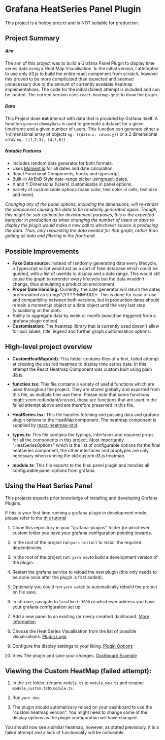 # Grafana HeatSeries Panel Plugin

This project is a hobby project and is NOT suitable for production.

## Project Summary

##### Aim

The aim of this project was to build a Grafana Panel Plugin to display time series data using a Heat Map Visualisation. In the initial version, I attempted to use only d3.js to build the entire react component from scratch, however this proved to be more complicated than expected and seemed unnecessary due to the amount of currently available heatmap implementations. The code for the initial (failed) attempt is included and can be loaded. The current version uses `react-heatmap-grid` to draw the graph.

##### Data

This Project does **not** interact with data that is provided by Grafana itself. A function `generateDummyData` is used to generate a dataset for a given timeframe and a given number of users. This function can generate either a 1-dimensional array of objects `eg. [{date:x, value:y}]` or a 2 dimensional array `eg. [[1,2,3], [4,5,6]]`

##### Notable Features

- Includes random data generator for both formats.
- Uses [Moment.js](https://momentjs.com/) for all dates and date calculation.
- React Functional Components, hooks and typescript.
- Built-in AirBnB Style date-range picker using[react-dates](https://github.com/airbnb/react-dates).
- X and Y Dimensions (Users) customisable in panel options.
- Variety of customizable options (base color, text color in cells, text size and more).

_Changing any of the panel options, including the dimensions, will re-render the component causing the data to be randomly generated again. Though, this might be sub-optimal for development purposes, this is the expected behavior in production as when changing the number of users or days to display the plugin would make a new call to whichever source is producing the data. Thus, only requesting the data needed for that graph, rather than getting all data and filtering in the front-end._

## Possible Improvements

- **Fake Data source:** Instead of randomly generating data every lifecycle, a Typescript script would act as a sort of fake database which could be queried, with a list of userIds to display and a date range. This would still cause the graph to rerender every lifecycle but the data wouldn't change, thus simulating a production environment.
- **Proper Date Handling:** Currently, the date generator will return the dates preformatted as strings*(YYYY-MM-DD)*. This is done for ease of use and compatibility between both versions, but in production dates should remain a moment.js object or a date object until the very last step (visualising on the plot).
- Ability to aggregate data by week or month (would be triggered from a grafana plugin option).
- **Customisation:** The heatmap library that is currently used doesn't allow for axis labels, title, legend and further graph customisation options.

## High-level project overview

- **CustomHeatMap(old)**: This folder contains files of a first, failed attempt at creating the desired heatmap to display time series data. In this attempt the React Heatmap Component was custom built using plain [d3.js](https://d3js.org/).

* **function.tsx**: This file contains a variety of useful functions which are used throughout the project. They are stored globally and exported from this file, as multiple files use them. Please note that some functions might seem redundant/unused, these are functions that are used in the failed attempt above and are therefore preserved in this file.

- **HeatSeries.tsx**: This file handles fetching and passing data and grafana plugin options to the HeatMap component. The heatmap component is supplied by [react-heatmap-grid](https://github.com/arunghosh/react-heatmap-grid).

* **types.ts**: This file contains the typings, interfaces and required props for all the components in this project. Most importantly "HeatSeriesOptions" which is the list of configurable options for the final heatseries component, the other interfaces and proptypes are only necessary when running the old custom d3.js heatmap.

- **module.ts**: This file exports to the final panel plugin and handles all configurable panel options from grafana.

## Using the Heat Series Panel

This projects expects prior knowledge of installing and developing Grafana Plugins.

If this is your first time running a grafana plugin in development mode, please refer to the [this tutorial](https://grafana.com/tutorials/build-a-panel-plugin/)

1. Clone this repository in your "grafana-plugins" folder (or whichever custom folder you have your grafana configuration pointing towards.

2) In the root of the project run:`yarn install` to install the required dependencies.

3. In the root of the project run: `yarn dev`to build a development version of the plugin.

4) Restart the grafana service to reload the new plugin (this only needs to be done once after the plugin is first added).

5. Optionally you could run `yarn watch` to automatically rebuild the project on file save.

6) In chrome, navigate to `localhost:3000` or whichever address you have your grafana configuration set up.

7. Add a new panel to an existing (or newly created) dashboard. [More Information](https://grafana.com/docs/grafana/latest/panels/add-a-panel/)

8) Choose the Heat Series Visualisation from the list of possible visualisations. [Plugin Logo](https://i.imgur.com/fUIj6de.png)

9. Configure the display settings to your liking. [Plugin Options](https://i.imgur.com/SFY51kH.png)

10) View The plugin and save your changes. [Dashboard Example](https://i.imgur.com/3F9v79U.png)

## Viewing the Custom HeatMap (failed attempt):

1. In the `src` folder, rename `module.ts` to `module_new.ts` and rename `module_custom.ts`to `module.ts`.

2) Run `yarn dev`.

3. The plugin should automatically reload on your dashboard to use the "custom heatmap version". You might need to change some of the display options as the plugin configuration will have changed.

You should now see a similar heatmap, however, as stated previsouly, it is a failed attempt and a lack of functionality will be noticeable
